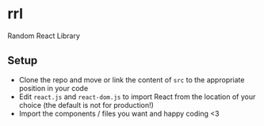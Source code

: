 # rrl
Random React Library

## Setup
- Clone the repo and move or link the content of `src` to the appropriate position in your code
- Edit `react.js` and `react-dom.js` to import React from the location of your choice (the default is not for production!)
- Import the components / files you want and happy coding <3
